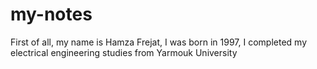 # my-notes

First of all, my name is Hamza Frejat, I was born in 1997, I completed my electrical engineering studies from Yarmouk University